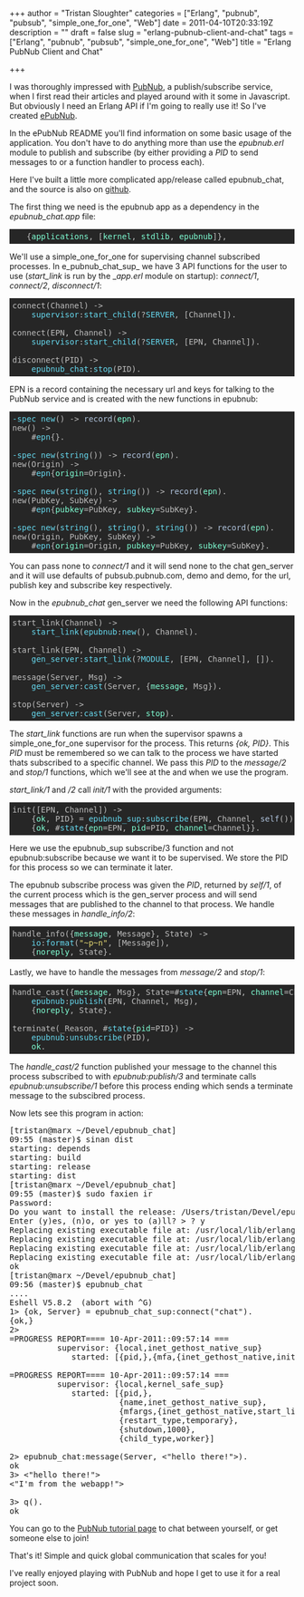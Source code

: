 +++
author = "Tristan Sloughter"
categories = ["Erlang", "pubnub", "pubsub", "simple_one_for_one", "Web"]
date = 2011-04-10T20:33:19Z
description = ""
draft = false
slug = "erlang-pubnub-client-and-chat"
tags = ["Erlang", "pubnub", "pubsub", "simple_one_for_one", "Web"]
title = "Erlang PubNub Client and Chat"

+++

I was thoroughly impressed with [PubNub](http://pubnub.com), a publish/subscribe service, when I first read their articles and played around with it some in Javascript. But obviously I need an Erlang API if I'm going to really use it! So I've created [ePubNub](https://github.com/tsloughter/epubnub).  
  
In the ePubNub README you'll find information on some basic usage of the application. You don't have to do anything more than use the _epubnub.erl_ module to publish and subscribe (by either providing a _PID_ to send messages to or a function handler to process each).  
  
Here I've built a little more complicated app/release called epubnub_chat, and the source is also on [github](https://github.com/tsloughter/epubnub_chat).  
  
The first thing we need is the epubnub app as a dependency in the _epubnub_chat.app_ file:  
<pre style="color:#bebebe;background-color:#262626;overflow:auto;padding:5px;">   {<span style="color:#7fffd4;">applications</span>, [<span style="color:#7fffd4;">kernel</span>, <span style="color:#7fffd4;">stdlib</span>, <span style="color:#7fffd4;">epubnub</span>]},</pre>  
We'll use a simple_one_for_one for supervising channel subscribed processes. In e_pubnub_chat_sup_ we have 3 API functions for the user to use (_start_link_ is run by the __app.erl_ module on startup): _connect/1_, _connect/2_, _disconnect/1_:  
<pre style="color:#bebebe;background-color:#262626;overflow:auto;padding:5px;"><span style="color:# a6e22e;">connect</span>(<span style="color:# fd971f;">Channel</span>) -&gt;  
    <span style="color:#66d9ef;">supervisor</span>:<span style="color:#66d9ef;">start_child</span>(?<span style="color:#66d9ef;">SERVER</span>, [<span style="color:# fd971f;">Channel</span>]).  
  
<span style="color:# a6e22e;">connect</span>(<span style="color:# fd971f;">EPN</span>, <span style="color:# fd971f;">Channel</span>) -&gt;  
    <span style="color:#66d9ef;">supervisor</span>:<span style="color:#66d9ef;">start_child</span>(?<span style="color:#66d9ef;">SERVER</span>, [<span style="color:# fd971f;">EPN</span>, <span style="color:# fd971f;">Channel</span>]).  
  
<span style="color:# a6e22e;">disconnect</span>(<span style="color:# fd971f;">PID</span>) -&gt;  
    <span style="color:#66d9ef;">epubnub_chat</span>:<span style="color:#66d9ef;">stop</span>(<span style="color:# fd971f;">PID</span>).</pre>  
EPN is a record containing the necessary url and keys for talking to the PubNub service and is created with the new functions in epubnub:  
<pre style="color:#bebebe;background-color:#262626;overflow:auto;padding:5px;"><span style="color:#66d9ef;">-spec</span> <span style="color:#66d9ef;">new</span>() -&gt; <span style="color:#b0c4de;">record</span>(<span style="color:#7fffd4;">epn</span>).  
<span style="color:# a6e22e;">new</span>() -&gt;  
    #<span style="color:#66d9ef;">epn</span>{}.  
  
<span style="color:#66d9ef;">-spec</span> <span style="color:#66d9ef;">new</span>(<span style="color:#66d9ef;">string</span>()) -&gt; <span style="color:#b0c4de;">record</span>(<span style="color:#7fffd4;">epn</span>).  
<span style="color:# a6e22e;">new</span>(<span style="color:# fd971f;">Origin</span>) -&gt;  
    #<span style="color:#66d9ef;">epn</span>{<span style="color:#7fffd4;">origin</span>=<span style="color:# fd971f;">Origin</span>}.  
  
<span style="color:#66d9ef;">-spec</span> <span style="color:#66d9ef;">new</span>(<span style="color:#66d9ef;">string</span>(), <span style="color:#66d9ef;">string</span>()) -&gt; <span style="color:#b0c4de;">record</span>(<span style="color:#7fffd4;">epn</span>).  
<span style="color:# a6e22e;">new</span>(<span style="color:# fd971f;">PubKey</span>, <span style="color:# fd971f;">SubKey</span>) -&gt;  
    #<span style="color:#66d9ef;">epn</span>{<span style="color:#7fffd4;">pubkey</span>=<span style="color:# fd971f;">PubKey</span>, <span style="color:#7fffd4;">subkey</span>=<span style="color:# fd971f;">SubKey</span>}.  
  
<span style="color:#66d9ef;">-spec</span> <span style="color:#66d9ef;">new</span>(<span style="color:#66d9ef;">string</span>(), <span style="color:#66d9ef;">string</span>(), <span style="color:#66d9ef;">string</span>()) -&gt; <span style="color:#b0c4de;">record</span>(<span style="color:#7fffd4;">epn</span>).  
<span style="color:# a6e22e;">new</span>(<span style="color:# fd971f;">Origin</span>, <span style="color:# fd971f;">PubKey</span>, <span style="color:# fd971f;">SubKey</span>) -&gt;  
    #<span style="color:#66d9ef;">epn</span>{<span style="color:#7fffd4;">origin</span>=<span style="color:# fd971f;">Origin</span>, <span style="color:#7fffd4;">pubkey</span>=<span style="color:# fd971f;">PubKey</span>, <span style="color:#7fffd4;">subkey</span>=<span style="color:# fd971f;">SubKey</span>}.</pre>  
You can pass none to _connect/1_ and it will send none to the chat gen_server and it will use defaults of pubsub.pubnub.com, demo and demo, for the url, publish key and subscribe key respectively.  
  
Now in the _epubnub_chat_ gen_server we need the following API functions:  
<pre style="color:#bebebe;background-color:#262626;overflow:auto;padding:5px;"><span style="color:# a6e22e;">start_link</span>(<span style="color:# fd971f;">Channel</span>) -&gt;  
    <span style="color:#66d9ef;">start_link</span>(<span style="color:#66d9ef;">epubnub</span>:<span style="color:#66d9ef;">new</span>(), <span style="color:# fd971f;">Channel</span>).  
  
<span style="color:# a6e22e;">start_link</span>(<span style="color:# fd971f;">EPN</span>, <span style="color:# fd971f;">Channel</span>) -&gt;  
    <span style="color:#66d9ef;">gen_server</span>:<span style="color:#66d9ef;">start_link</span>(?<span style="color:#66d9ef;">MODULE</span>, [<span style="color:# fd971f;">EPN</span>, <span style="color:# fd971f;">Channel</span>], []).  
  
<span style="color:# a6e22e;">message</span>(<span style="color:# fd971f;">Server</span>, <span style="color:# fd971f;">Msg</span>) -&gt;  
    <span style="color:#66d9ef;">gen_server</span>:<span style="color:#66d9ef;">cast</span>(<span style="color:# fd971f;">Server</span>, {<span style="color:#7fffd4;">message</span>, <span style="color:# fd971f;">Msg</span>}).  
  
<span style="color:# a6e22e;">stop</span>(<span style="color:# fd971f;">Server</span>) -&gt;  
    <span style="color:#66d9ef;">gen_server</span>:<span style="color:#66d9ef;">cast</span>(<span style="color:# fd971f;">Server</span>, <span style="color:#7fffd4;">stop</span>).</pre>  
The _start_link_ functions are run when the supervisor spawns a simple_one_for_one supervisor for the process. This returns _{ok, PID}_. This _PID_ must be remembered so we can talk to the process we have started thats subscribed to a specific channel. We pass this _PID_ to the _message/2_ and _stop/1_ functions, which we'll see at the and when we use the program.  
  
_start_link/1_ and _/2_ call _init/1_ with the provided arguments:  
<pre style="color:#bebebe;background-color:#262626;overflow:auto;padding:5px;"><span style="color:# a6e22e;">init</span>([<span style="color:# fd971f;">EPN</span>, <span style="color:# fd971f;">Channel</span>]) -&gt;  
    {<span style="color:#7fffd4;">ok</span>, <span style="color:# fd971f;">PID</span>} = <span style="color:#66d9ef;">epubnub_sup</span>:<span style="color:#66d9ef;">subscribe</span>(<span style="color:# fd971f;">EPN</span>, <span style="color:# fd971f;">Channel</span>, <span style="color:#b0c4de;">self</span>()),  
    {<span style="color:#7fffd4;">ok</span>, #<span style="color:#66d9ef;">state</span>{<span style="color:#7fffd4;">epn</span>=<span style="color:# fd971f;">EPN</span>, <span style="color:#7fffd4;">pid</span>=<span style="color:# fd971f;">PID</span>, <span style="color:#7fffd4;">channel</span>=<span style="color:# fd971f;">Channel</span>}}.</pre>  
Here we use the epubnub_sup subscribe/3 function and not epubnub:subscribe because we want it to be supervised. We store the PID for this process so we can terminate it later.  
  
The epubnub subscribe process was given the _PID_, returned by _self/1_, of the current process which is the gen_server process and will send messages that are published to the channel to that process. We handle these messages in _handle_info/2_:  
<pre style="color:#bebebe;background-color:#262626;overflow:auto;padding:5px;"><span style="color:# a6e22e;">handle_info</span>({<span style="color:#7fffd4;">message</span>, <span style="color:# fd971f;">Message</span>}, <span style="color:# fd971f;">State</span>) -&gt;  
    <span style="color:#66d9ef;">io</span>:<span style="color:#66d9ef;">format</span>(<span style="color:#e6db74;">"~p~n"</span>, [<span style="color:# fd971f;">Message</span>]),  
    {<span style="color:#7fffd4;">noreply</span>, <span style="color:# fd971f;">State</span>}.</pre>  
Lastly, we have to handle the messages from _message/2_ and _stop/1_:  
<pre style="color:#bebebe;background-color:#262626;overflow:auto;padding:5px;"><span style="color:# a6e22e;">handle_cast</span>({<span style="color:#7fffd4;">message</span>, <span style="color:# fd971f;">Msg</span>}, <span style="color:# fd971f;">State</span>=#<span style="color:#66d9ef;">state</span>{<span style="color:#7fffd4;">epn</span>=<span style="color:# fd971f;">EPN</span>, <span style="color:#7fffd4;">channel</span>=<span style="color:# fd971f;">Channel</span>}) -&gt;  
    <span style="color:#66d9ef;">epubnub</span>:<span style="color:#66d9ef;">publish</span>(<span style="color:# fd971f;">EPN</span>, <span style="color:# fd971f;">Channel</span>, <span style="color:# fd971f;">Msg</span>),  
    {<span style="color:#7fffd4;">noreply</span>, <span style="color:# fd971f;">State</span>}.  
<span style="color:#75715e;">  
</span><span style="color:# a6e22e;">terminate</span>(<span style="color:# fd971f;">_Reason</span>, #<span style="color:#66d9ef;">state</span>{<span style="color:#7fffd4;">pid</span>=<span style="color:# fd971f;">PID</span>}) -&gt;  
    <span style="color:#66d9ef;">epubnub</span>:<span style="color:#66d9ef;">unsubscribe</span>(<span style="color:# fd971f;">PID</span>),  
    <span style="color:#7fffd4;">ok</span>.</pre>  
The _handle_cast/2_ function published your message to the channel this process subscribed to with _epubnub:publish/3_ and terminate calls _epubnub:unsubscribe/1_ before this process ending which sends a terminate message to the subscibred process.  
  
Now lets see this program in action:  
<pre>[tristan@marx ~/Devel/epubnub_chat]  
09:55 (master)$ sinan dist  
starting: depends  
starting: build  
starting: release  
starting: dist  
[tristan@marx ~/Devel/epubnub_chat]  
09:55 (master)$ sudo faxien ir  
Password:  
Do you want to install the release: /Users/tristan/Devel/epubnub_chat/_build/development/tar/epubnub_chat-0.0.1.tar.gz  
Enter (y)es, (n)o, or yes to (a)ll? &gt; ? y  
Replacing existing executable file at: /usr/local/lib/erlang/bin/epubnub_chat  
Replacing existing executable file at: /usr/local/lib/erlang/bin/5.8.2/epubnub_chat  
Replacing existing executable file at: /usr/local/lib/erlang/bin/erlware_release_start_helper  
Replacing existing executable file at: /usr/local/lib/erlang/bin/5.8.2/erlware_release_start_helper  
ok  
[tristan@marx ~/Devel/epubnub_chat]  
09:56 (master)$ epubnub_chat  
....  
Eshell V5.8.2  (abort with ^G)  
1&gt; {ok, Server} = epubnub_chat_sup:connect("chat").  
{ok,}  
2&gt;  
=PROGRESS REPORT==== 10-Apr-2011::09:57:14 ===  
          supervisor: {local,inet_gethost_native_sup}  
             started: [{pid,},{mfa,{inet_gethost_native,init,[[]]}}]  
  
=PROGRESS REPORT==== 10-Apr-2011::09:57:14 ===  
          supervisor: {local,kernel_safe_sup}  
             started: [{pid,},  
                       {name,inet_gethost_native_sup},  
                       {mfargs,{inet_gethost_native,start_link,[]}},  
                       {restart_type,temporary},  
                       {shutdown,1000},  
                       {child_type,worker}]  
  
2&gt; epubnub_chat:message(Server, &lt;"hello there!"&gt;).  
ok  
3&gt; &lt;"hello there!"&gt;  
&lt;"I'm from the webapp!"&gt;  
  
3&gt; q().  
ok</pre>  
You can go to the [PubNub tutorial page](http://www.pubnub.com/blog/build-real-time-web-apps-easy) to chat between yourself, or get someone else to join!  
  
That's it! Simple and quick global communication that scales for you!  
  
I've really enjoyed playing with PubNub and hope I get to use it for a real project soon.


